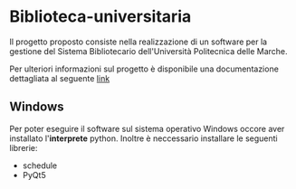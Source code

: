 # Biblioteca-universitaria
Il progetto proposto consiste nella realizzazione di un software per la gestione del Sistema Bibliotecario dell'Università Politecnica delle Marche.

Per ulteriori informazioni sul progetto è disponibile una documentazione dettagliata al seguente [link](Documentazione/biblioteca.pdf)

## Windows
Per poter eseguire il software sul sistema operativo Windows occore aver installato l'**interprete** python.
Inoltre è neccessario installare le seguenti librerie:
+ schedule
+ PyQt5

